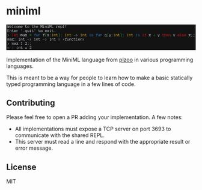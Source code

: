 # miniml

![miniml](./assets/miniml.png)

Implementation of the MiniML language from
[plzoo](https://github.com/andrejbauer/plzoo) in various programming languages.

This is meant to be a way for people to learn how to make a basic statically
typed programming language in a few lines of code.

## Contributing

Please feel free to open a PR adding your implementation. A few notes:

- All implementations must expose a TCP server on port 3693 to communicate with
  the shared REPL.
- This server must read a line and respond with the appropriate result or error
  message.


## License

MIT
